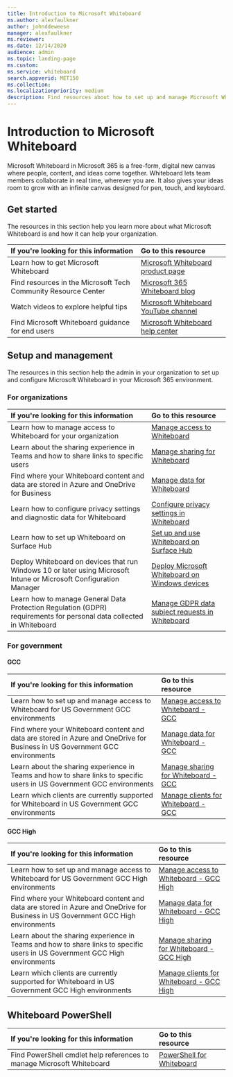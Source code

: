```yaml
---
title: Introduction to Microsoft Whiteboard
ms.author: alexfaulkner
author: johnddeweese
manager: alexfaulkner
ms.reviewer: 
ms.date: 12/14/2020
audience: admin
ms.topic: landing-page
ms.custom: 
ms.service: whiteboard
search.appverid: MET150
ms.collection: 
ms.localizationpriority: medium
description: Find resources about how to set up and manage Microsoft Whiteboard.
---
```


# Introduction to Microsoft Whiteboard

Microsoft Whiteboard in Microsoft 365 is a free-form, digital new canvas where people, content, and ideas come together. Whiteboard lets team members collaborate in real time, wherever you are. It also gives your ideas room to grow with an infinite canvas designed for pen, touch, and keyboard.

## Get started

The resources in this section help you learn more about what Microsoft Whiteboard is and how it can help your organization.

| If you're looking for this information | Go to this resource |
|:-----|:-----|
|Learn how to get Microsoft Whiteboard|[Microsoft Whiteboard product page](https://www.microsoft.com/en-us/microsoft-365/microsoft-whiteboard/digital-whiteboard-app)|
|Find resources in the Microsoft Tech Community Resource Center|[Microsoft 365 Whiteboard blog](https://techcommunity.microsoft.com/t5/microsoft-365-blog/bg-p/microsoft_365blog/label-name/Microsoft%20Whiteboard)|
|Watch videos to explore helpful tips|[Microsoft Whiteboard YouTube channel](https://www.youtube.com/c/MicrosoftWhiteboard/videos/Microsoft%20Whiteboard)|
|Find Microsoft Whiteboard guidance for end users|[Microsoft Whiteboard help center](https://support.microsoft.com/office/microsoft-whiteboard-help-d236aef8-fcdf-4b5e-b5d7-7f157461e920)|

## Setup and management

The resources in this section help the admin in your organization to set up and configure Microsoft Whiteboard in your Microsoft 365 environment.

### For organizations

| If you're looking for this information | Go to this resource |
|:-----|:-----|
|Learn how to manage access to Whiteboard for your organization|[Manage access to Whiteboard](manage-whiteboard-access-organizations.md) |
|Learn about the sharing experience in Teams and how to share links to specific users  |[Manage sharing for Whiteboard](manage-sharing-organizations.md)  |
|Find where your Whiteboard content and data are stored in Azure and OneDrive for Business  |[Manage data for Whiteboard](manage-data-organizations.md)  |
|Learn how to configure privacy settings and diagnostic data for Whiteboard |[Configure privacy settings in Whiteboard](configure-privacy-settings.md)  |
|Learn how to set up Whiteboard on Surface Hub|[Set up and use Whiteboard on Surface Hub](/surface-hub/whiteboard-collaboration)|
|Deploy Whiteboard on devices that run Windows 10 or later using Microsoft Intune or Microsoft Configuration Manager|[Deploy Microsoft Whiteboard on Windows devices](deploy-on-windows-organizations.md) |
|Learn how to manage General Data Protection Regulation (GDPR) requirements for personal data collected in Whiteboard |[Manage GDPR data subject requests in Whiteboard](gdpr-requests.md)  |

### For government

#### GCC

| If you're looking for this information | Go to this resource |
|:-----|:-----|
|Learn how to set up and manage access to Whiteboard for US Government GCC environments|[Manage access to Whiteboard - GCC](manage-whiteboard-access-gcc.md)|
|Find where your Whiteboard content and data are stored in Azure and OneDrive for Business in US Government GCC environments  |[Manage data for Whiteboard - GCC](manage-data-gcc.md)  |
|Learn about the sharing experience in Teams and how to share links to specific users in US Government GCC environments  |[Manage sharing for Whiteboard - GCC](manage-sharing-gcc.md)  |
|Learn which clients are currently supported for Whiteboard in US Government GCC environments  |[Manage clients for Whiteboard - GCC](manage-clients-gcc.md)       |

#### GCC High

| If you're looking for this information | Go to this resource |
|:-----|:-----|
|Learn how to set up and manage access to Whiteboard for US Government GCC High environments|[Manage access to Whiteboard - GCC High](manage-whiteboard-access-gcc-high.md)|
|Find where your Whiteboard content and data are stored in Azure and OneDrive for Business in US Government GCC High environments  |[Manage data for Whiteboard - GCC High](manage-data-gcc-high.md)  |
|Learn about the sharing experience in Teams and how to share links to specific users in US Government GCC High environments  |[Manage sharing for Whiteboard - GCC High](manage-sharing-gcc-high.md)  |
|Learn which clients are currently supported for Whiteboard in US Government GCC High environments  |[Manage clients for Whiteboard - GCC High](manage-clients-gcc-high.md)       |

## Whiteboard PowerShell

| If you're looking for this information | Go to this resource |
|:-----|:-----|
|Find PowerShell cmdlet help references to manage Microsoft Whiteboard|[PowerShell for Whiteboard](/powershell/module/whiteboard/)|
